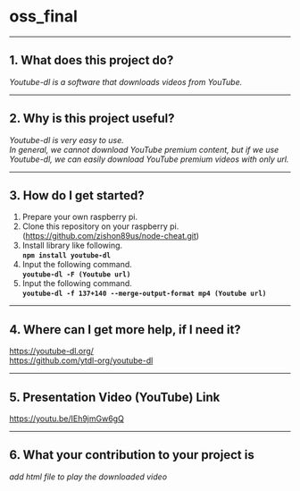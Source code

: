 # oss_final
***   
## 1. What does this project do?   
   *Youtube-dl is a software that downloads videos from YouTube.*
***   
## 2. Why is this project useful?  
   *Youtube-dl is very easy to use.  
   In general, we cannot download YouTube premium content, but if we use Youtube-dl, we can easily download YouTube premium videos with only url.*
***   
## 3. How do I get started?
   1) Prepare your own raspberry pi.   
   2) Clone this repository on your raspberry pi.  
      (https://github.com/zishon89us/node-cheat.git)
   3) Install library like following.  
      **```npm install youtube-dl```**
   4) Input the following command.  
      **```youtube-dl -F (Youtube url)```**  
   5) Input the following command.  
      **```youtube-dl -f 137+140 --merge-output-format mp4 (Youtube url)```**  
***      
## 4. Where can I get more help, if I need it?   
   https://youtube-dl.org/  
   https://github.com/ytdl-org/youtube-dl 
***      
## 5. Presentation Video (YouTube) Link  
   https://youtu.be/IEh9jmGw6gQ  
***      
## 6. What your contribution to your project is  
   *add html file to play the downloaded video*

